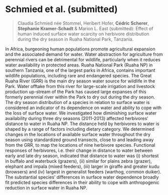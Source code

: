 
# Schmied et al. (submitted)

<!-- badges: start -->
<!-- badges: end -->

> Claudia Schmied née Stommel, Heribert Hofer, **Cédric Scherer**, **Stephanie Kramer-Schadt** & Marion L. East (submitted): Effect of human induced surface water scarcity on herbivore distribution during the dry season in Ruaha National Park, Tanzania.

In Africa, burgeoning human populations promote agricultural expansion and the associated demand for water. Water abstraction for agriculture from perennial rivers can be detrimental for wildlife, particularly when it reduces water availability in protected areas. Ruaha National Park (Ruaha NP) in southern Tanzania, one of the largest parks in Africa, contains important wildlife populations, including rare and endangered species. The Great Ruaha River (GRR) is the main dry season water source for wildlife in the Park. Water offtake from this river for large-scale irrigation and livestock production up-stream of the Park has caused large expanses of this formerly perennial river within the Park to dry out during the dry season. The dry season distribution of a species in relation to surface water is considered an indicator of its dependence on water and ability to cope with the loss of surface water. We investigated how diminishing surface water availability during three dry seasons (2011-2013) affected herbivores’ distance to water in Ruaha NP. The distance held by herbivores to water is shaped by a range of factors including dietary category. We determined changes in the locations of available surface water throughout the dry season using standardized ground transects, close to and leading away from the GRR, to map the locations of nine herbivore species. Functional responses of herbivores, i.e. their change in distance to water between early and late dry season, indicated that distance to water was (i) shortest in buffalo and waterbuck (grazers), (ii) similar for plains zebra (grazer), elephant and impala (mixed feeders), (iii) larger in giraffe and greater kudu (browsers) and (iv) largest in generalist feeders (warthog, common duiker). The substantial species’ differences in surface water dependence broadly fit predicted species differences in their ability to cope with anthropogenic reduction in surface water in Ruaha NP.

